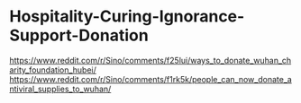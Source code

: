 # Hospitality-Curing-Ignorance-Support-Donation
https://www.reddit.com/r/Sino/comments/f25lui/ways_to_donate_wuhan_charity_foundation_hubei/ https://www.reddit.com/r/Sino/comments/f1rk5k/people_can_now_donate_antiviral_supplies_to_wuhan/

